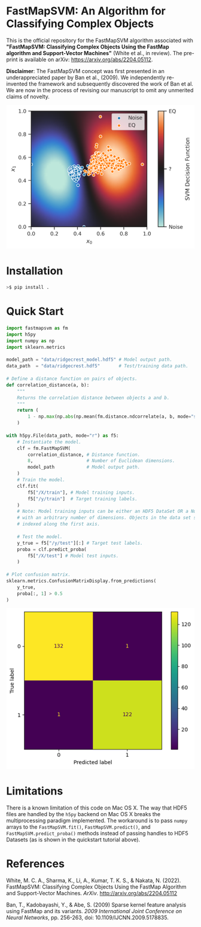 # FastMapSVM: An Algorithm for Classifying Complex Objects
This is the official repository for the FastMapSVM algorithm associated with **"FastMapSVM: Classifying Complex Objects Using the FastMap algorithm and Support-Vector Machines"** (White et al., in review). The pre-print is available on arXiv: https://arxiv.org/abs/2204.05112.

**Disclaimer**: The FastMapSVM concept was first presented in an underappreciated paper by Ban et al., (2009). We independently re-invented the framework and subsequently discovered the work of Ban et al. We are now in the process of revising our manuscript to omit any unmerited claims of novelty.

![Perspicuous Visualization](resources/readme_figure.png)

# Installation
```bash
>$ pip install .
```

# Quick Start
```python
import fastmapsvm as fm
import h5py
import numpy as np
import sklearn.metrics

model_path = "data/ridgecrest_model.hdf5" # Model output path.
data_path  = "data/ridgecrest.hdf5"       # Test/training data path.

# Define a distance function on pairs of objects.
def correlation_distance(a, b):
    """
    Returns the correlation distance between objects a and b.
    """
    return (
        1 - np.max(np.abs(np.mean(fm.distance.ndcorrelate(a, b, mode="same"), axis=0)))
    )

with h5py.File(data_path, mode="r") as f5:
    # Instantiate the model.
    clf = fm.FastMapSVM(
        correlation_distance, # Distance function.
        8,                    # Number of Euclidean dimensions.
        model_path            # Model output path.
    )
    # Train the model.
    clf.fit(
        f5["/X/train"], # Model training inputs.
        f5["/y/train"]  # Target training labels.
    )
    # Note: Model training inputs can be either an HDF5 DataSet OR a NumPy array
    # with an arbitrary number of dimensions. Objects in the data set should be
    # indexed along the first axis.
    
    # Test the model.
    y_true = f5["/y/test"][:] # Target test labels.
    proba = clf.predict_proba(
        f5["/X/test"] # Model test inputs.
    )
    
# Plot confusion matrix.
sklearn.metrics.ConfusionMatrixDisplay.from_predictions(
    y_true, 
    proba[:, 1] > 0.5
)
```
![Confusion Matrix](resources/confusion_matrix.png)

# Limitations
There is a known limitation of this code on Mac OS X. The way that HDF5 files are handled by the `h5py` backend on Mac OS X breaks the multiprocessing paradigm implemented. The workaround is to pass `numpy` arrays to the `FastMapSVM.fit()`, `FastMapSVM.predict()`, and `FastMapSVM.predict_proba()` methods instead of passing handles to HDF5 Datasets (as is shown in the quickstart tutorial above).

# References
White, M. C. A., Sharma, K., Li, A., Kumar, T. K. S., & Nakata, N. (2022). FastMapSVM: Classifying Complex Objects Using the FastMap Algorithm and Support-Vector Machines. _ArXiv_. http://arxiv.org/abs/2204.05112

Ban, T., Kadobayashi, Y., & Abe, S. (2009) Sparse kernel feature analysis using FastMap and its variants. _2009 International Joint Conference on Neural Networks_, pp. 256-263, doi: 10.1109/IJCNN.2009.5178835.
